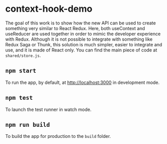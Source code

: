 # context-hook-demo

The goal of this work is to show how the new API can be used to create something very similar to React Redux. Here, both useContext and useReducer are used together in order to mimic the developer experience with Redux. Although it is not possible to integrate with something like Redux Saga or Thunk, this solution is much simpler, easier to integrate and use, and it is made of React only. You can find the main piece of code at `shared/store.js`.

## `npm start`

To run the app, by default, at [http://localhost:3000](http://localhost:3000) in development mode.

## `npm test`

To launch the test runner in watch mode.

## `npm run build`

To build the app for production to the `build` folder.
